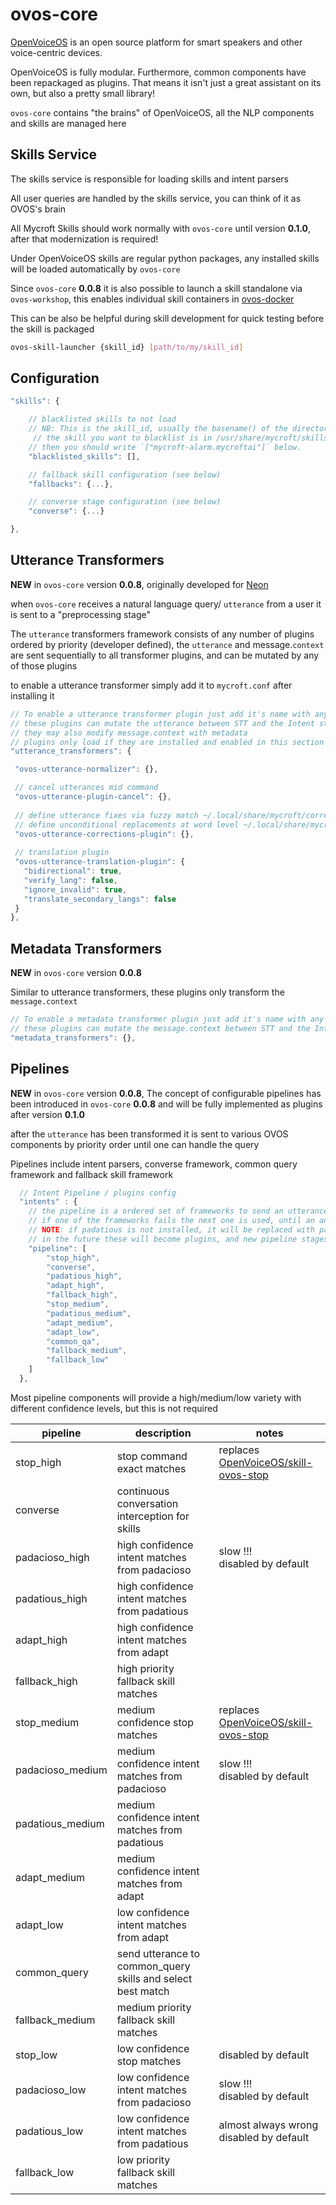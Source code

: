 # ovos-core

[OpenVoiceOS](https://openvoiceos.org) is an open source platform for smart speakers and other voice-centric devices.

OpenVoiceOS is fully modular. Furthermore, common components have been repackaged as plugins. That means it isn't just a
great assistant on its own, but also a pretty small library!

`ovos-core` contains "the brains" of OpenVoiceOS, all the NLP components and skills are managed here

## Skills Service

The skills service is responsible for loading skills and intent parsers

All user queries are handled by the skills service, you can think of it as OVOS's brain

All Mycroft Skills should work normally with `ovos-core` until version **0.1.0**, after that modernization is required!

Under OpenVoiceOS skills are regular python packages, any installed skills will be loaded automatically by `ovos-core`

Since `ovos-core` **0.0.8** it is also possible to launch a skill standalone via `ovos-workshop`, this enables individual skill containers in [ovos-docker](https://openvoiceos.github.io/ovos-docker)

This can be also be helpful during skill development for quick testing before the skill is packaged

```bash
ovos-skill-launcher {skill_id} [path/to/my/skill_id]
```

## Configuration

```javascript
"skills": {

    // blacklisted skills to not load
    // NB: This is the skill_id, usually the basename() of the directory where the skill lives, so if
     // the skill you want to blacklist is in /usr/share/mycroft/skills/mycroft-alarm.mycroftai/
    // then you should write `["mycroft-alarm.mycroftai"]` below.
    "blacklisted_skills": [],

    // fallback skill configuration (see below)
    "fallbacks": {...},

    // converse stage configuration (see below)
    "converse": {...}

},
```

## Utterance Transformers

**NEW** in `ovos-core` version **0.0.8**, originally developed for [Neon](https://github.com/NeonGeckoCom/neon-transformers)

when `ovos-core` receives a natural language query/ `utterance` from a user it is sent to a "preprocessing stage"

The `utterance` transformers framework consists of any number of plugins ordered by priority (developer defined), the `utterance` and
message.`context` are sent sequentially to all transformer plugins, and can be mutated by any of those plugins

to enable a utterance transformer simply add it to `mycroft.conf` after installing it

```javascript
// To enable a utterance transformer plugin just add it's name with any relevant config
// these plugins can mutate the utterance between STT and the Intent stage
// they may also modify message.context with metadata
// plugins only load if they are installed and enabled in this section
"utterance_transformers": {

 "ovos-utterance-normalizer": {},

 // cancel utterances mid command
 "ovos-utterance-plugin-cancel": {},
  
 // define utterance fixes via fuzzy match ~/.local/share/mycroft/corrections.json
 // define unconditional replacements at word level ~/.local/share/mycroft/word_corrections.json
 "ovos-utterance-corrections-plugin": {},
 
 // translation plugin
 "ovos-utterance-translation-plugin": {
   "bidirectional": true,
   "verify_lang": false,
   "ignore_invalid": true,
   "translate_secondary_langs": false
 }
},
```

## Metadata Transformers

**NEW** in `ovos-core` version **0.0.8**

Similar to utterance transformers, these plugins only transform the `message.context`

```javascript
// To enable a metadata transformer plugin just add it's name with any relevant config
// these plugins can mutate the message.context between STT and the Intent stage
"metadata_transformers": {},
```

## Pipelines

**NEW** in `ovos-core` version **0.0.8**, The concept of configurable pipelines has been introduced in `ovos-core` **0.0.8** and will be fully implemented as
plugins after version **0.1.0**

after the `utterance` has been transformed it is sent to various OVOS components by priority order until one can handle
the query

Pipelines include intent parsers, converse framework, common query framework and fallback skill framework

```javascript
  // Intent Pipeline / plugins config
  "intents" : {
    // the pipeline is a ordered set of frameworks to send an utterance too
    // if one of the frameworks fails the next one is used, until an answer is found
    // NOTE: if padatious is not installed, it will be replaced with padacioso (much slower)
    // in the future these will become plugins, and new pipeline stages can be added by end users
    "pipeline": [
        "stop_high",
        "converse",
        "padatious_high",
        "adapt_high",
        "fallback_high",
        "stop_medium",
        "padatious_medium",
        "adapt_medium",
        "adapt_low",
        "common_qa",
        "fallback_medium",
        "fallback_low"
    ]
  },
```

Most pipeline components will provide a high/medium/low variety with different confidence levels, but this is not
required

| pipeline         | description                                                 | notes                                                                                  |
|------------------|-------------------------------------------------------------|----------------------------------------------------------------------------------------|
| stop_high        | stop command exact matches                                  | replaces [OpenVoiceOS/skill-ovos-stop](https://github.com/OpenVoiceOS/skill-ovos-stop) |
| converse         | continuous conversation interception for skills             |                                                                                        |
| padacioso_high   | high confidence intent matches from padacioso               | slow !!! <br> disabled by default                                                      |
| padatious_high   | high confidence intent matches from padatious               |                                                                                        |
| adapt_high       | high confidence intent matches from adapt                   |                                                                                        |
| fallback_high    | high priority fallback skill matches                        |                                                                                        |
| stop_medium      | medium confidence stop matches                              | replaces [OpenVoiceOS/skill-ovos-stop](https://github.com/OpenVoiceOS/skill-ovos-stop) |
| padacioso_medium | medium confidence intent matches from padacioso             | slow !!! <br> disabled by default                                                      |
| padatious_medium | medium confidence intent matches from padatious             |                                                                                        |
| adapt_medium     | medium confidence intent matches from adapt                 |                                                                                        |
| adapt_low        | low confidence intent matches from adapt                    |                                                                                        |
| common_query     | send utterance to common_query skills and select best match |                                                                                        |
| fallback_medium  | medium priority fallback skill matches                      |                                                                                        |
| stop_low         | low confidence stop matches                                 | disabled by default                                                                    |
| padacioso_low    | low confidence intent matches from padacioso                | slow !!! <br> disabled by default                                                      |
| padatious_low    | low confidence intent matches from padatious                | almost always wrong <br> disabled by default                                           |
| fallback_low     | low priority fallback skill matches                         |                                                                                        |

